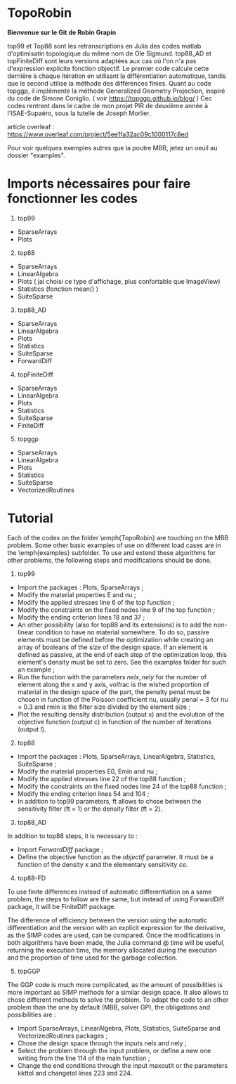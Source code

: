 # TopoRobin

**Bienvenue sur le Git de Robin Grapin**

top99 et Top88 sont les retranscriptions en Julia des codes matlab d'optimisatin topologique du même nom de Ole Sigmund.
top88_AD et topFiniteDiff sont leurs versions adaptées aux cas où l'on n'a pas d'expression explicite fonction objectif. Le premier code calcule cette dernière à chaque itération en utilisant la différentiation automatique, tandis que le second utilise la méthode des différences finies.
Quant au code topggp, il implémente la méthode Generalized Geometry Projection, inspiré du code de Simone Coniglio.
( voir https://topggp.github.io/blog/ )
Cec codes rentrent dans le cadre de mon projet PIR de deuxième année à l'ISAE-Supaéro, sous la tutelle de Joseph Morlier.

article overleaf : https://www.overleaf.com/project/5ee1fa32ac09c1000117c8ed

Pour voir quelques exemples autres que la poutre MBB, jetez un oeuil au dossier "examples".

# Imports nécessaires pour faire fonctionner les codes

1. top99
  + SparseArrays
  + Plots
2. top88
  + SparseArrays
  + LinearAlgebra
  + Plots  ( jai choisi ce type d'affichage, plus confortable que ImageView)
  + Statistics (fonction mean() )
  + SuiteSparse
3. top88_AD
  + SparseArrays
  + LinearAlgebra
  + Plots  
  + Statistics 
  + SuiteSparse
  + ForwardDiff
4. topFiniteDiff
  + SparseArrays
  + LinearAlgebra
  + Plots 
  + Statistics 
  + SuiteSparse
  + FiniteDiff
5. topggp
+ SparseArrays
+ LinearAlgebra
+ Plots
+ Statistics
+ SuiteSparse
+ VectorizedRoutines

# Tutorial

Each of the codes on the folder \emph{TopoRobin} are touching on the MBB problem. Some other basic examples of use on different load cases are in the \emph{examples} subfolder. To use and extend these algorithms for other problems, the following steps and modifications should be done.

1. top99
 + Import the packages : Plots, SparseArrays ;
+ Modify the material properties E and nu ;
+ Modify the applied stresses line 6 of the top function ;
+ Modify the constraints on the fixed nodes line 9 of the top function ;
+ Modify the ending criterion lines 18 and 37 ;
+ An other possibility (also for top88 and its extensions) is to add the non-linear condition to have no material somewhere. To do so, passive elements must be defined before the optimization while creating an array of booleans of the size of the design space. If an element is defined as passive, at the end of each step of the optimization loop, this element's density must be set to zero. See the examples folder for such an example ;
+ Run the function with the parameters $nelx, nely$ for the number of element along the x and y axis, volfrac is the wished proportion of material in the design space of the part, the penalty penal must be chosen in function of the Poisson coefficient nu, usually penal = 3 for nu = 0.3 and rmin is the filter size divided by the element size ;
+ Plot the resulting density distribution (output x) and the evolution of the objective function (output c) in function of the number of iterations (output l).

2. top88

+ Import the packages : Plots, SparseArrays, LinearAlgebra, Statistics, SuiteSparse ;
+ Modify the material properties E0, Emin and nu ;
+ Modify the applied stresses line 22 of the top88 function ;
+ Modify the constraints on the fixed nodes line 24 of the top88 function ;
+ Modify the ending criterion lines 54 and 104 ;
+ In addition to top99 parameters, ft allows to chose between the sensitivity filter (ft = 1) or the density filter (ft = 2).

3. top88_AD


In addition to top88 steps, it is necessary to :
+ Import $ForwardDiff$ package ;
+ Define the objective function as the $objectif$ parameter. It must be a function of the density x and the elementary sensitivity $ce$.

4. top88-FD

To use finite differences instead of automatic differentiation on a same problem, the steps to follow are the same, but instead of using ForwardDiff package, it will be FiniteDiff package.

The difference of efficiency between the version using the automatic differentiation and the version with an explicit expression for the derivative, as the SIMP codes are used, can be compared. Once the modifications in both algorithms have been made, the Julia command @ time will be useful, returning the execution time, the memory allocated during the execution and the proportion of time used for the garbage collection.

5. topGGP

The GGP code is much more complicated, as the amount of possibilities is more important as SIMP methods for a similar design space. It also allows to chose different methods to solve the problem. To adapt the code to an other problem than the one by default (MBB, solver GP), the obligations and possibilities are :
  + Import SparseArrays, LinearAlgebra, Plots, Statistics, SuiteSparse and VectorizedRoutines packages ;
  + Chose the design space through the inputs nelx and nely ;
  + Select the problem through the input problem, or define a new one writing from the line 114 of the main function ;
  + Change the end conditions through the input maxoutit or the parameters kkttol and changetol lines 223 and 224.
